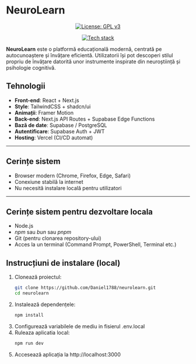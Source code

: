 # NeuroLearn

<p align="center">
  <a href="https://www.gnu.org/licenses/gpl-3.0">
    <img src="https://img.shields.io/badge/License-GPLv3-purple.svg" alt="License: GPL v3"/>
  </a>
</p>

<p align="center">
  <a href="https://skillicons.dev">
    <img src="https://skillicons.dev/icons?i=nextjs,tailwindcss,supabase,css,typescript" alt="Tech stack"/>
  </a>
</p>

 **NeuroLearn** este o platformă educațională modernă, centrată pe autocunoaștere și învățare eficientă. Utilizatorii își pot descoperi stilul propriu de învățare datorită unor instrumente inspirate din neuroștiință și psihologie cognitivă.





##  Tehnologii

- **Front-end**: React + Next.js
- **Style**: TailwindCSS + shadcn/ui
- **Animații**: Framer Motion
- **Back-end**: Next.js API Routes + Supabase Edge Functions
- **Bază de date**: Supabase / PostgreSQL
- **Autentificare**: Supabase Auth + JWT
- **Hosting**: Vercel (CI/CD automat)

---

##  Cerințe sistem

- Browser modern (Chrome, Firefox, Edge, Safari)
- Conexiune stabilă la internet
- Nu necesită instalare locală pentru utilizatori

---

##  Cerințe sistem pentru dezvoltare locala

- Node.js
- *npm* sau *bun* sau *pnpm*
- Git (pentru clonarea repository-ului)
- Acces la un terminal (Command Prompt, PowerShell, Terminal etc.)

##  Instrucțiuni de instalare (local)

1. Clonează proiectul:
   ```bash
   git clone https://github.com/Daniel1788/neurolearn.git
   cd neurolearn
2. Instalează dependențele:
    ```bash
    npm install
3. Configurează variabilele de mediu in fisierul .env.local
4. Ruleaza aplicatia local:
    ```bash
    npm run dev
5. Accesează aplicația la http://localhost:3000

